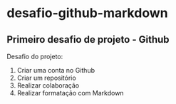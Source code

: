 # desafio-github-markdown

## Primeiro desafio de projeto - Github




Desafio do projeto:

1. Criar uma conta no Github
2. Criar um repositório
3. Realizar colaboração
4. Realizar formatação com Markdown 
